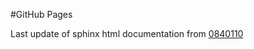 #GitHub Pages

Last update of sphinx html documentation from [0840110](https://github.com/antoniomaria/antoniomaria.github.io/tree/084011031462a0b85a43252a9fb31c4f66053ac8)
